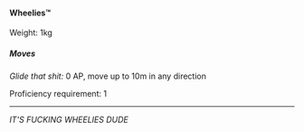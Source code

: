 #### Wheelies™

Weight: 1kg
##### Moves

*Glide that shit:* 0 AP, move up to 10m in any direction

Proficiency requirement: 1

---
*IT'S FUCKING WHEELIES DUDE*
